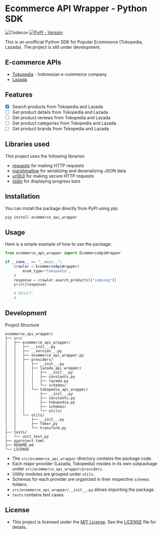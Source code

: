 # Ecommerce API Wrapper - Python SDK

![Codecov](https://img.shields.io/codecov/c/gh/fuongz/ecommerce-api-wrapper?style=for-the-badge&token=1WV304VPMZ)
[![PyPI - Version](https://img.shields.io/pypi/v/ecommerce-api-wrapper?style=for-the-badge)](https://pypi.org/project/ecommerce-api-wrapper/)

This is an unofficial Python SDK for Popular Ecommerce (Tokopedia, Lazada). The project is still under development.

## E-commerce APIs

- [Tokopedia](https://www.tokopedia.com/) - Indonesian e-commerce company
- [Lazada](https://www.lazada.com/)

## Features

- [x] Search products from Tokopedia and Lazada
- [ ] Get product details from Tokopedia and Lazada
- [ ] Get product reviews from Tokopedia and Lazada
- [ ] Get product categories from Tokopedia and Lazada
- [ ] Get product brands from Tokopedia and Lazada

## Libraries used

This project uses the following libraries:

- [requests](https://requests.readthedocs.io/en/master/) for making HTTP requests
- [marshmallow](https://marshmallow.readthedocs.io/en/stable/) for serializing and deserializing JSON data
- [urllib3](https://urllib3.readthedocs.io/en/latest/) for making secure HTTP requests
- [tqdm](https://tqdm.github.io/) for displaying progress bars

## Installation

You can install the package directly from PyPI using pip:

```bash
pip install ecommerce_api_wrapper
```

## Usage

Here is a simple example of how to use the package:

```python
from ecommerce_api_wrapper import EcommerceApiWrapper

if __name__ == "__main__":
    crawler = EcommerceApiWrapper(
        ecom_type="tokopedia",
    )
    response = crawler.search_products(["samsung"])
    print(response)

    # RESULT:
    #
```

## Development

Project Structure

```text
ecommerce_api_wrapper/
├── src/
│   ├── ecommerce_api_wrapper/
│   │   ├── __init__.py
│   │   ├── __version__.py
│   │   ├── ecommerce_api_wrapper.py
│   │   ├── providers/
│   │   │   ├── __init__.py
│   │   │   ├── lazada_api_wrapper/
│   │   │   │   ├── __init__.py
│   │   │   │   ├── constants.py
│   │   │   │   ├── lazada.py
│   │   │   │   └── schemas/
│   │   │   └── tokopedia_api_wrapper/
│   │   │       ├── __init__.py
│   │   │       ├── constants.py
│   │   │       ├── tokopedia.py
│   │   │       ├── schemas/
│   │   │       └── utils/
│   │   └── utils/
│   │       ├── __init__.py
│   │       ├── faker.py
│   │       └── transform.py
├── tests/
│   └── unit_test.py
├── pyproject.toml
├── README.md
└── LICENSE

```

- The `src/ecommerce_api_wrapper` directory contains the package code.
- Each major provider (Lazada, Tokopedia) resides in its own subpackage under `src/ecommerce_api_wrapper/providers`.
- Utility modules are grouped under `utils`.
- Schemas for each provider are organized in their respective `schemas` folders.
- `src/ecommerce_api_wrapper/__init__.py` allows importing the package.
- `tests` contains test cases.

## License

- This project is licensed under the [MIT License](./LICENSE). See the [LICENSE](./LICENSE) file for details.

